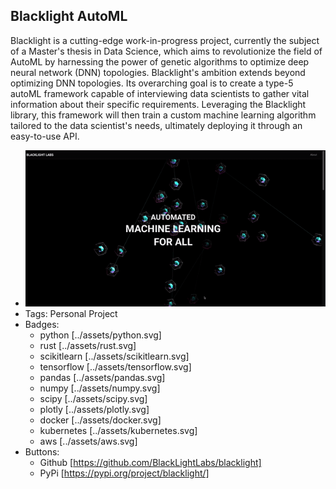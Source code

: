 ## Blacklight AutoML
Blacklight is a cutting-edge work-in-progress project, currently the subject of a Master's thesis in Data Science, which aims to revolutionize the field of AutoML by harnessing the power of genetic algorithms to optimize deep neural network (DNN) topologies. Blacklight's ambition extends beyond optimizing DNN topologies. Its overarching goal is to create a type-5 autoML framework capable of interviewing data scientists to gather vital information about their specific requirements. Leveraging the Blacklight library, this framework will then train a custom machine learning algorithm tailored to the data scientist's needs, ultimately deploying it through an easy-to-use API.
- ![600x200](../assets/blacklight.gif)
- Tags: Personal Project
- Badges:
  - python [../assets/python.svg]
  - rust [../assets/rust.svg]
  - scikitlearn [../assets/scikitlearn.svg]
  - tensorflow [../assets/tensorflow.svg]
  - pandas [../assets/pandas.svg]
  - numpy [../assets/numpy.svg]
  - scipy [../assets/scipy.svg]
  - plotly [../assets/plotly.svg]
  - docker [../assets/docker.svg]
  - kubernetes [../assets/kubernetes.svg]
  - aws [../assets/aws.svg]
- Buttons:
  - Github [https://github.com/BlackLightLabs/blacklight]
  - PyPi [https://pypi.org/project/blacklight/]
